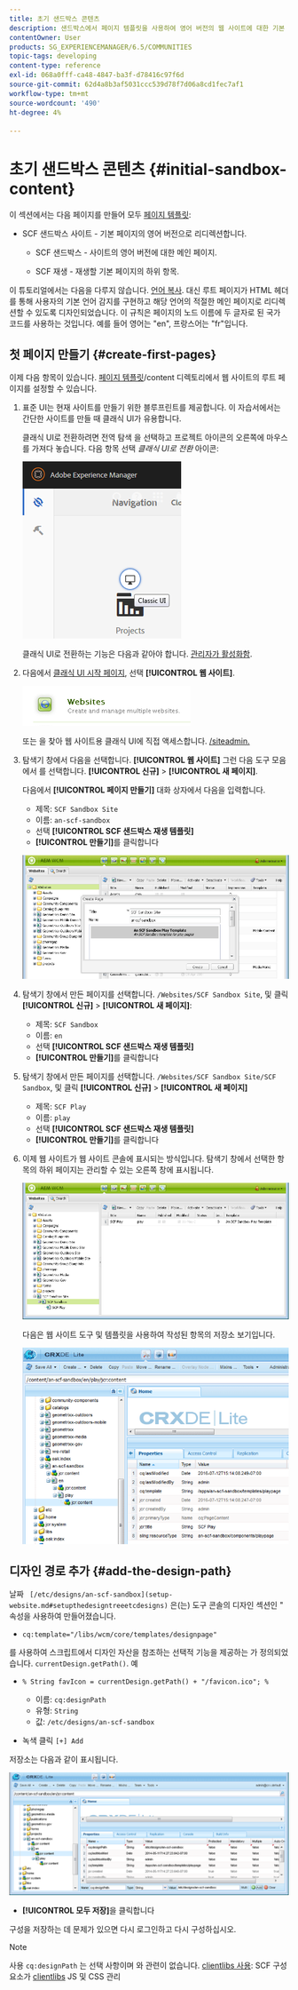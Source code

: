 ```yaml
---
title: 초기 샌드박스 콘텐츠
description: 샌드박스에서 페이지 템플릿을 사용하여 영어 버전의 웹 사이트에 대한 기본 페이지와 기본 페이지의 하위 페이지를 만드는 방법에 대해 알아봅니다.
contentOwner: User
products: SG_EXPERIENCEMANAGER/6.5/COMMUNITIES
topic-tags: developing
content-type: reference
exl-id: 068a0fff-ca48-4847-ba3f-d78416c97f6d
source-git-commit: 62d4a8b3af5031ccc539d78f7d06a8cd1fec7af1
workflow-type: tm+mt
source-wordcount: '490'
ht-degree: 4%

---
```


# 초기 샌드박스 콘텐츠 {#initial-sandbox-content}

이 섹션에서는 다음 페이지를 만들어 모두 [페이지 템플릿](initial-app.md#createthepagetemplate):

* SCF 샌드박스 사이트 - 기본 페이지의 영어 버전으로 리디렉션합니다.

   * SCF 샌드박스 - 사이트의 영어 버전에 대한 메인 페이지.

   * SCF 재생 - 재생할 기본 페이지의 하위 항목.

이 튜토리얼에서는 다음을 다루지 않습니다. [언어 복사](../../help/sites-administering/tc-prep.md). 대신 루트 페이지가 HTML 헤더를 통해 사용자의 기본 언어 감지를 구현하고 해당 언어의 적절한 메인 페이지로 리디렉션할 수 있도록 디자인되었습니다. 이 규칙은 페이지의 노드 이름에 두 글자로 된 국가 코드를 사용하는 것입니다. 예를 들어 영어는 &quot;en&quot;, 프랑스어는 &quot;fr&quot;입니다.

## 첫 페이지 만들기 {#create-first-pages}

이제 다음 항목이 있습니다. [페이지 템플릿](initial-app.md#createthepagetemplate)/content 디렉토리에서 웹 사이트의 루트 페이지를 설정할 수 있습니다.

1. 표준 UI는 현재 사이트를 만들기 위한 블루프린트를 제공합니다. 이 자습서에서는 간단한 사이트를 만들 때 클래식 UI가 유용합니다.

   클래식 UI로 전환하려면 전역 탐색 을 선택하고 프로젝트 아이콘의 오른쪽에 마우스를 가져다 놓습니다. 다음 항목 선택 *클래식 UI로 전환* 아이콘:

   ![classic-ui](assets/classic-ui.png)

   클래식 UI로 전환하는 기능은 다음과 같아야 합니다. [관리자가 활성화함](../../help/sites-administering/enable-classic-ui.md).

1. 다음에서 [클래식 UI 시작 페이지](http://localhost:4502/welcome.html), 선택 **[!UICONTROL 웹 사이트]**.

   ![classic-ui-website](assets/classic-ui-website.png)

   또는 을 찾아 웹 사이트용 클래식 UI에 직접 액세스합니다. [/siteadmin.](http://localhost:4502/siteadmin)

1. 탐색기 창에서 다음을 선택합니다. **[!UICONTROL 웹 사이트]** 그런 다음 도구 모음에서 를 선택합니다. **[!UICONTROL 신규]** > **[!UICONTROL 새 페이지]**.

   다음에서 **[!UICONTROL 페이지 만들기]** 대화 상자에서 다음을 입력합니다.

   * 제목: `SCF Sandbox Site`
   * 이름: `an-scf-sandbox`
   * 선택 **[!UICONTROL SCF 샌드박스 재생 템플릿]**
   * **[!UICONTROL 만들기]**&#x200B;를 클릭합니다

   ![classic-ui-create-page](assets/classic-ui-create-page.png)

1. 탐색기 창에서 만든 페이지를 선택합니다. `/Websites/SCF Sandbox Site`, 및 클릭 **[!UICONTROL 신규]** > **[!UICONTROL 새 페이지]**:

   * 제목: `SCF Sandbox`
   * 이름: `en`
   * 선택 **[!UICONTROL SCF 샌드박스 재생 템플릿]**
   * **[!UICONTROL 만들기]**&#x200B;를 클릭합니다

1. 탐색기 창에서 만든 페이지를 선택합니다. `/Websites/SCF Sandbox Site/SCF Sandbox`, 및 클릭 **[!UICONTROL 신규]** > **[!UICONTROL 새 페이지]**

   * 제목: `SCF Play`
   * 이름: `play`
   * 선택 **[!UICONTROL SCF 샌드박스 재생 템플릿]**
   * **[!UICONTROL 만들기]**&#x200B;를 클릭합니다

1. 이제 웹 사이트가 웹 사이트 콘솔에 표시되는 방식입니다. 탐색기 창에서 선택한 항목의 하위 페이지는 관리할 수 있는 오른쪽 창에 표시됩니다.

   ![classic-ui-website-page](assets/classic-ui-website-page.png)

   다음은 웹 사이트 도구 및 템플릿을 사용하여 작성된 항목의 저장소 보기입니다.

   ![classic-ui-repository-view](assets/classic-ui-repository-view.png)

## 디자인 경로 추가 {#add-the-design-path}

날짜 ` [/etc/designs/an-scf-sandbox](setup-website.md#setupthedesigntreeetcdesigns)` 은(는) 도구 콘솔의 디자인 섹션인 &quot; 속성을 사용하여 만들어졌습니다.

* `cq:template="/libs/wcm/core/templates/designpage"`

를 사용하여 스크립트에서 디자인 자산을 참조하는 선택적 기능을 제공하는 가 정의되었습니다. `currentDesign.getPath()`. 예

* `% String favIcon = currentDesign.getPath() + "/favicon.ico"; %`


   * 이름: `cq:designPath`
   * 유형: `String`
   * 값: `/etc/designs/an-scf-sandbox`

* 녹색 클릭 `[+] Add`

저장소는 다음과 같이 표시됩니다.

![classic-ui-repository-path](assets/classic-ui-repository-path.png)

* **[!UICONTROL 모두 저장]**&#x200B;을 클릭합니다

구성을 저장하는 데 문제가 있으면 다시 로그인하고 다시 구성하십시오.

>[!NOTE]
>
>사용 `cq:designPath` 는 선택 사항이며 와 관련이 없습니다. [clientlibs 사용](develop-app.md#includeclientlibsintemplate): SCF 구성 요소가 [clientlibs](client-customize.md#clientlibs-for-scf) JS 및 CSS 관리
